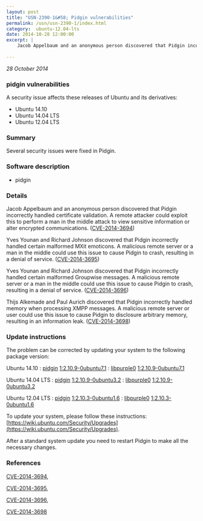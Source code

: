 ```yaml
---
layout: post
title: "USN-2390-1&#58; Pidgin vulnerabilities"
permalink: /usn/usn-2390-1/index.html
category:  ubuntu-12.04-lts
date: 2014-10-28 12:00:00
excerpt: |
    Jacob Appelbaum and an anonymous person discovered that Pidgin incorrectly handled certificate validation. A remote attacker could exploit this to perform a man in the middle attack to view sensitive information or alter encrypted communications. ([CVE-2014-3694](http://people.ubuntu.com/~ubuntu-security/cve/CVE-2014-3694))
    
--- 
```

 
 

*28 October 2014*

### pidgin vulnerabilities

A security issue affects these releases of Ubuntu and its derivatives:

* Ubuntu 14.10
* Ubuntu 14.04 LTS
* Ubuntu 12.04 LTS

### Summary

Several security issues were fixed in Pidgin. 

### Software description

* pidgin 

### Details

Jacob Appelbaum and an anonymous person discovered that Pidgin incorrectly handled certificate validation. A remote attacker could exploit this to perform a man in the middle attack to view sensitive information or alter encrypted communications. ([CVE-2014-3694](http://people.ubuntu.com/~ubuntu-security/cve/CVE-2014-3694))

Yves Younan and Richard Johnson discovered that Pidgin incorrectly handled certain malformed MXit emoticons. A malicious remote server or a man in the middle could use this issue to cause Pidgin to crash, resulting in a denial of service. ([CVE-2014-3695](http://people.ubuntu.com/~ubuntu-security/cve/CVE-2014-3695))

Yves Younan and Richard Johnson discovered that Pidgin incorrectly handled certain malformed Groupwise messages. A malicious remote server or a man in the middle could use this issue to cause Pidgin to crash, resulting in a denial of service. ([CVE-2014-3696](http://people.ubuntu.com/~ubuntu-security/cve/CVE-2014-3696))

Thijs Alkemade and Paul Aurich discovered that Pidgin incorrectly handled memory when processing XMPP messages. A malicious remote server or user could use this issue to cause Pidgin to disclosure arbitrary memory, resulting in an information leak. ([CVE-2014-3698](http://people.ubuntu.com/~ubuntu-security/cve/CVE-2014-3698)) 

### Update instructions

The problem can be corrected by updating your system to the following package version:

Ubuntu 14.10
 : [pidgin](https://launchpad.net/ubuntu/+source/pidgin) <span> [1:2.10.9-0ubuntu7.1](https://launchpad.net/ubuntu/+source/pidgin/1:2.10.9-0ubuntu7.1) </span> 
 : [libpurple0](https://launchpad.net/ubuntu/+source/pidgin) <span> [1:2.10.9-0ubuntu7.1](https://launchpad.net/ubuntu/+source/pidgin/1:2.10.9-0ubuntu7.1) </span> 

Ubuntu 14.04 LTS
 : [pidgin](https://launchpad.net/ubuntu/+source/pidgin) <span> [1:2.10.9-0ubuntu3.2](https://launchpad.net/ubuntu/+source/pidgin/1:2.10.9-0ubuntu3.2) </span> 
 : [libpurple0](https://launchpad.net/ubuntu/+source/pidgin) <span> [1:2.10.9-0ubuntu3.2](https://launchpad.net/ubuntu/+source/pidgin/1:2.10.9-0ubuntu3.2) </span> 

Ubuntu 12.04 LTS
 : [pidgin](https://launchpad.net/ubuntu/+source/pidgin) <span> [1:2.10.3-0ubuntu1.6](https://launchpad.net/ubuntu/+source/pidgin/1:2.10.3-0ubuntu1.6) </span> 
 : [libpurple0](https://launchpad.net/ubuntu/+source/pidgin) <span> [1:2.10.3-0ubuntu1.6](https://launchpad.net/ubuntu/+source/pidgin/1:2.10.3-0ubuntu1.6) </span> 

To update your system, please follow these instructions: [https://wiki.ubuntu.com/Security/Upgrades](https://wiki.ubuntu.com/Security/Upgrades).

After a standard system update you need to restart Pidgin to make all the necessary changes. 

### References

 
 [CVE-2014-3694](http://people.ubuntu.com/~ubuntu-security/cve/CVE-2014-3694), 

 [CVE-2014-3695](http://people.ubuntu.com/~ubuntu-security/cve/CVE-2014-3695), 

 [CVE-2014-3696](http://people.ubuntu.com/~ubuntu-security/cve/CVE-2014-3696), 

 [CVE-2014-3698](http://people.ubuntu.com/~ubuntu-security/cve/CVE-2014-3698)
 

